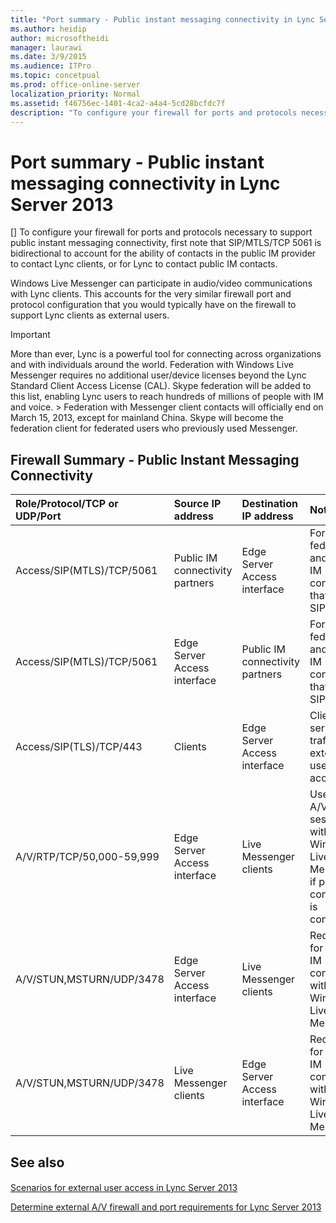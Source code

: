 ```yaml
---
title: "Port summary - Public instant messaging connectivity in Lync Server 2013"
ms.author: heidip
author: microsoftheidi
manager: laurawi
ms.date: 3/9/2015
ms.audience: ITPro
ms.topic: concetpual
ms.prod: office-online-server
localization_priority: Normal
ms.assetid: f46756ec-1401-4ca2-a4a4-5cd28bcfdc7f
description: "To configure your firewall for ports and protocols necessary to support public instant messaging connectivity, first note that SIP/MTLS/TCP 5061 is bidirectional to account for the ability of contacts in the public IM provider to contact Lync clients, or for Lync to contact public IM contacts."
---
```


# Port summary - Public instant messaging connectivity in Lync Server 2013
[]
To configure your firewall for ports and protocols necessary to support public instant messaging connectivity, first note that SIP/MTLS/TCP 5061 is bidirectional to account for the ability of contacts in the public IM provider to contact Lync clients, or for Lync to contact public IM contacts.
  
Windows Live Messenger can participate in audio/video communications with Lync clients. This accounts for the very similar firewall port and protocol configuration that you would typically have on the firewall to support Lync clients as external users.
  
> [!IMPORTANT]
> More than ever, Lync is a powerful tool for connecting across organizations and with individuals around the world. Federation with Windows Live Messenger requires no additional user/device licenses beyond the Lync Standard Client Access License (CAL). Skype federation will be added to this list, enabling Lync users to reach hundreds of millions of people with IM and voice. > Federation with Messenger client contacts will officially end on March 15, 2013, except for mainland China. Skype will become the federation client for federated users who previously used Messenger. 
  
## Firewall Summary - Public Instant Messaging Connectivity

|**Role/Protocol/TCP or UDP/Port**|**Source IP address**|**Destination IP address**|**Notes**|
|:-----|:-----|:-----|:-----|
|Access/SIP(MTLS)/TCP/5061  <br/> |Public IM connectivity partners  <br/> |Edge Server Access interface  <br/> |For federated and public IM connectivity that use SIP.  <br/> |
|Access/SIP(MTLS)/TCP/5061  <br/> |Edge Server Access interface  <br/> |Public IM connectivity partners  <br/> |For federated and public IM connectivity that use SIP.  <br/> |
|Access/SIP(TLS)/TCP/443  <br/> |Clients  <br/> |Edge Server Access interface  <br/> |Client-to-server SIP traffic for external user access.  <br/> |
|A/V/RTP/TCP/50,000-59,999  <br/> |Edge Server Access interface  <br/> |Live Messenger clients  <br/> |Used for A/V sessions with Windows Live Messenger if public IM connectivity is configured.  <br/> |
|A/V/STUN,MSTURN/UDP/3478  <br/> |Edge Server Access interface  <br/> |Live Messenger clients  <br/> |Required for public IM connectivity with Windows Live Messenger.  <br/> |
|A/V/STUN,MSTURN/UDP/3478  <br/> |Live Messenger clients  <br/> |Edge Server Access interface  <br/> |Required for public IM connectivity with Windows Live Messenger.  <br/> |
   
## See also

#### 

[Scenarios for external user access in Lync Server 2013](scenarios-for-external-user-access.md)
  
[Determine external A/V firewall and port requirements for Lync Server 2013](determine-external-a-v-firewall-and-port-requirements.md)

